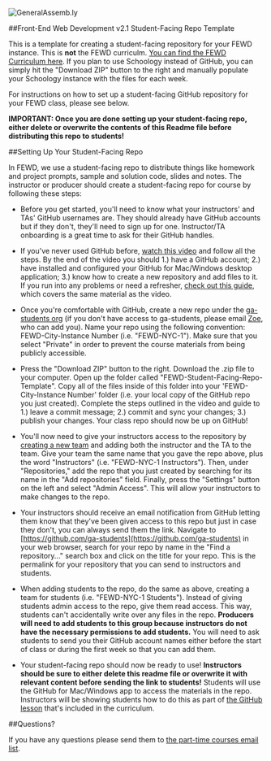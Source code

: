 ![GeneralAssemb.ly](https://github.com/generalassembly/ga-ruby-on-rails-for-devs/raw/master/images/ga.png "GeneralAssemb.ly")

##Front-End Web Development v2.1 Student-Facing Repo Template

This is a template for creating a student-facing repository for your FEWD instance. This is __not__ the FEWD curriculm. [You can find the FEWD Curriculum here](https://github.com/generalassembly-studio/FEWD_Curriculum). If you plan to use Schoology instead of GitHub, you can simply hit the "Download ZIP" button to the right and manually populate your Schoology instance with the files for each week.

For instructions on how to set up a student-facing GitHub repository for your FEWD class, please see below.

__IMPORTANT: Once you are done setting up your student-facing repo, either delete or overwrite the contents of this Readme file before distributing this repo to students!__

##Setting Up Your Student-Facing Repo

In FEWD, we use a student-facing repo to distribute things like homework and project prompts, sample and solution code, slides and notes. The instructor or producer should create a student-facing repo for course by following these steps:

* Before you get started, you'll need to know what your instructors' and TAs' GitHub usernames are. They should already have GitHub accounts but if they don't, they'll need to sign up for one. Instructor/TA onboarding is a great time to ask for their GitHub handles. 

* If you've never used GitHub before, [watch this video](https://generalassembly.wistia.com/medias/jkrycndgrs) and follow all the steps. By the end of the video you should 1.) have a GitHub account; 2.) have installed and configured your GitHub for Mac/Windows desktop application; 3.) know how to create a new repository and add files to it. If you run into any problems or need a refresher, [check out this guide](https://github.com/generalassembly-studio/FEWD_Curriculum/blob/master/Week_00_GitHub/Getting_Started_With_GitHub.pdf), which covers the same material as the video.

* Once you're comfortable with GitHub, create a new repo under the [ga-students org](https://github.com/ga-students) (if you don't have access to ga-students, please email [Zoe](mailto:zoes@generalassemb.ly), who can add you). Name your repo using the following convention: FEWD-City-Instance Number (i.e. "FEWD-NYC-1"). Make sure that you select "Private" in order to prevent the course materials from being publicly accessible.

* Press the "Download ZIP" button to the right. Download the .zip file to your computer. Open up the folder called "FEWD-Student-Facing-Repo-Template". Copy all of the files inside of this folder into your 'FEWD-City-Instance Number' folder (i.e. your local copy of the GitHub repo you just created). Complete the steps outlined in the video and guide to 1.) leave a commit message; 2.) commit and sync your changes; 3.) publish your changes. Your class repo should now be up on GitHub!

* You'll now need to give your instructors access to the repository by [creating a new team](https://github.com/orgs/ga-students/teams) and adding both the instructor and the TA to the team. Give your team the same name that you gave the repo above, plus the word "Instructors" (i.e. "FEWD-NYC-1 Instructors"). Then, under "Repositories," add the repo that you just created by searching for its name in the "Add repositories" field. Finally, press the "Settings" button on the left and select "Admin Access". This will allow your instructors to make changes to the repo.

* Your instructors should receive an email notification from GitHub letting them know that they've been given access to this repo but just in case they don't, you can always send them the link. Navigate to [https://github.com/ga-students](https://github.com/ga-students) in your web browser, search for your repo by name in the "Find a repository..." search box and click on the title for your repo. This is the permalink for your repository that you can send to instructors and students. 

* When adding students to the repo, do the same as above, creating a team for students (i.e. "FEWD-NYC-1 Students"). Instead of giving students admin access to the repo, give them read access. This way, students can't accidentally write over any files in the repo. __Producers will need to add students to this group because instructors do not have the necessary permissions to add students.__ You will need to ask students to send you their GitHub account names either before the start of class or during the first week so that you can add them. 

* Your student-facing repo should now be ready to use! __Instructors should be sure to either delete this readme file or overwrite it with relevant content before sending the link to students!__ Students will use the GitHub for Mac/Windows app to access the materials in the repo. Instructors will be showing students how to do this as part of [the GitHub lesson](https://github.com/generalassembly-studio/FEWD_Curriculum/tree/master/Week_00_GitHub) that's included in the curriculum.

##Questions?

If you have any questions please send them to [the part-time courses email list](mailto:askpart-time@generalassemb.ly).


